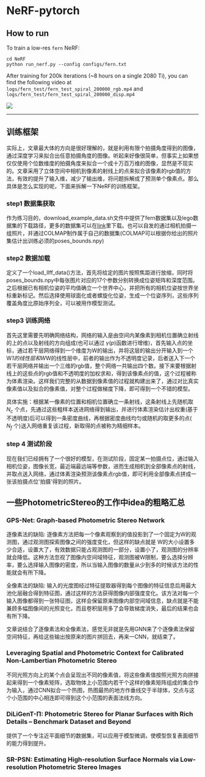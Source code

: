 # NeRF-pytorch
## How to run

To train a low-res `fern` NeRF:
```
cd NeRF
python run_nerf.py --config configs/fern.txt
```
After training for 200k iterations (~8 hours on a single 2080 Ti), you can find the following video at `logs/fern_test/fern_test_spiral_200000_rgb.mp4` and `logs/fern_test/fern_test_spiral_200000_disp.mp4`

![](https://user-images.githubusercontent.com/7057863/78473081-58ea1600-7770-11ea-92ce-2bbf6a3f9add.gif)

---

## 训练框架

实际上，文章最大体的方向是很好理解的，就是利用有限个拍摄角度得到的图像，通过深度学习来拟合出任意拍摄角度的图像。听起来好像很简单，但事实上如果想仅仅使用个位数维度的拍摄角度来拟合一个成十万百万维的图像，显然是不现实的。文章采用了立体空间中相机到像素的射线上的点来拟合该像素的rgb值的方法，有效的提升了输入维，减少了输出维，将问题拆解成了预测单个像素点。那么具体是怎么实现的呢，下面来拆解一下NeRF的训练框架。

### step1 数据集获取

作为练习目的，download_example_data.sh文件中提供了fern数据集以及lego数据集的下载路径，更多的数据集可以在[link](https://drive.google.com/drive/folders/128yBriW1IG_3NJ5Rp7APSTZsJqdJdfc1)里下载。也可以自发的通过相机拍摄一组照片，并通过COLMAP制作属于自己的数据集(COLMAP可以根据你给出的照片集估计出训练必须的poses_bounds.npy)

### step2 数据加载

定义了一个load_llff_data()方法，首先将给定的图片按照焦距进行放缩，同时将poses_bounds.npy中每张图片对应的17个参数分别转换成位姿矩阵和深度范围。之后根据已有相机位姿的平均值确立一个世界中心，并把所有的相机位姿按世界坐标重新标记。然后选择使用球面化或者螺旋化位姿，生成一个位姿序列，这些序列覆盖角度比原始序列全，可以被用作模型测试。

### step3 训练网络

首先这里需要先明确网络结构，网络的输入是由空间内某像素到相机位置确立射线的上的点以及射线的方向组成(也可以通过 $\gamma(p)$函数进行增维)，首先输入点的坐标，通过若干层网络得到一个维度为W的输出，并将这层的输出分开输入到一个W*1的线性层和W*W的线性层中，前者的输出作为不透明度记录，后者送入下一个若干层网络并输出一个三维的rgb值，整个网络一共输出四个数。接下来要根据射线上的这些点的rgb值和不透明度的加权求和，得到该像素点的值，这个过程被称为体素渲染。这样我们完整的从数据到像素值的过程就构建出来了，通过对比真实像素值以及拟合的像素值，对整个过程做梯度下降，即可得到一个不错的模型。

具体实施：根据某一像素的位置和相机位置确立一条射线，这条射线上先随机取 $N_c$ 个点，先通过这些粗样本送进网络得到输出，并进行体素渲染估计出权重(基于不透明度)后可以得到一条密度曲线，再根据密度曲线均匀或随机的取更多的点( $N_f$ 个)送入网络重复该过程，新取得的点被称为精细样本。

### step 4 测试阶段

现在我们已经拥有了一个很好的模型，在测试阶段，固定某一拍摄点位，通过输入相机位姿，图像长宽，最近端最远端等参数，进而生成相机到全部像素点的射线，并取点送入网络，通过体素渲染预测该像素点rgb值，即可利用全部像素点拼成一张该拍摄点位'拍摄'得到的照片。

## 一些PhotometricStereo的工作中idea的粗略汇总

### GPS-Net: Graph-based Photometric Stereo Network

逐像素法的缺陷: 逐像素方法把每一个像素观察到的值投影到了一个固定为W的观测图，通过观测图探索图像之间的强度变化，但这样的缺点就是 W的大小设置多少合适，设置大了，有效数据只能占观测图的一部分，设置小了，观测图的分辨率就会降低。这种方法忽视了图像内空间域特征，观测图被W限制，要么选择分辨率，要么选择输入图像的密度，所以当输入图像的数量从少到多的时候该方法的性能就会有所下降。

全像素法的缺陷: 输入的光度图经过特征提取器得到每个图像的特征信息后用最大池化层融合得到特征图，通过这样的方法获得图像内部强度变化。该方法对每一个输入图像都得到一张特征图，这样会保留原来图像内部空间域信息，缺点就是不能兼顾多幅图像间的光照变化，而且卷积层用多了会导致梯度消失，最后的结果也会有所下降。

文章说结合了逐像素法和全像素法，感觉无非就是先用GNN来了个逐像素法保留空间特征，再给这些输出按原来的图片拼回去，再来一CNN，就结束了。

### Leveraging Spatial and Photometric Context for Calibrated Non-Lambertian Photometric Stereo

不同光照方向上的某个点会呈现出不同的像素值，将这些像素值按照光照方向拼接起来得到一个像素矩阵，选取物体上小范围内若干个这样的像素矩阵组成的集合作为输入，通过CNN拟合一个热图，热图最热的地方作垂线交于半球体，交点与这个小范围的中心相连即可得到这个小范围的表面法线方向。

### DiLiGenT-Π: Photometric Stereo for Planar Surfaces with Rich Details – Benchmark Dataset and Beyond

提供了一个专注近平面细节的数据集，可以应用于模型微调，使模型恢复表面细节的能力得到提升。

### SR-PSN: Estimating High-resolution Surface Normals via Low-resolution Photometric Stereo Images










